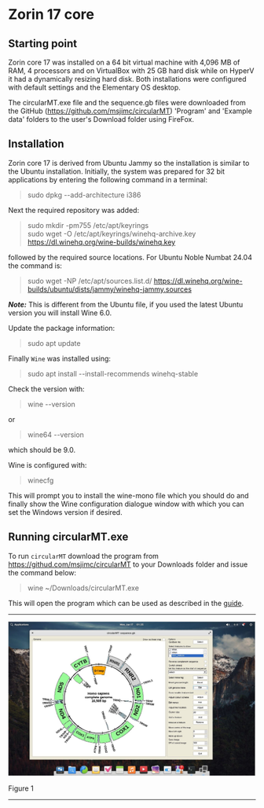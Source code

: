 # Zorin 17 core

## Starting point
Zorin core 17 was installed on a 64 bit virtual machine with 4,096 MB of RAM, 4 processors and on VirtualBox with 25 GB hard disk while on HyperV it had a dynamically resizing hard disk. Both installations were configured with default settings and the Elementary OS desktop.

The circularMT.exe file and the sequence.gb files were downloaded from the GitHub (https://github.com/msjimc/circularMT) 'Program' and 'Example data' folders to the user's Download folder using FireFox. 

## Installation

Zorin core 17 is derived from Ubuntu Jammy so the installation is similar to the Ubuntu installation.  Initially, the system was prepared for 32 bit applications by entering the following command in a terminal:

> sudo dpkg --add-architecture i386 

Next the required repository was added:

> sudo mkdir -pm755 /etc/apt/keyrings  
> sudo wget -O /etc/apt/keyrings/winehq-archive.key https://dl.winehq.org/wine-builds/winehq.key

followed by the required source locations. For Ubuntu Noble Numbat 24.04 the command is:

> sudo wget -NP /etc/apt/sources.list.d/ https://dl.winehq.org/wine-builds/ubuntu/dists/jammy/winehq-jammy.sources

***Note:*** This is different from the Ubuntu file, if you used the latest Ubuntu version you will install Wine 6.0.

Update the package information:

> sudo apt update

Finally ```Wine``` was installed using:

> sudo apt install --install-recommends winehq-stable

Check the version with:

> wine --version

 or

> wine64 --version

which should be 9.0.

Wine is configured with:

> winecfg

This will prompt you to install the wine-mono file which you should do and finally show the Wine configuration dialogue window with which you can set the Windows version if desired.

## Running circularMT.exe

 To run ```circularMT``` download the program from https://githud.com/msjimc/circularMT to your Downloads folder and issue the command below:

> wine ~/Downloads/circularMT.exe 

This will open the program which can be used as described in the [guide]( https://github.com/msjimc/circularMT/tree/master/Guide/README.md).

<hr />

![Figure 1](images/elementaryOS.jpg)

Figure 1

<hr />
